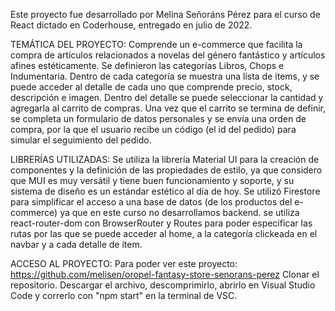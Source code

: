 Este proyecto fue desarrollado por Melina Señoráns Pérez para el curso de React dictado en  Coderhouse, entregado en julio de 2022.

TEMÁTICA DEL PROYECTO:
Comprende un e-commerce que facilita la compra de artículos relacionados a novelas del género fantástico y artículos afines estéticamente. Se definieron las categorías Libros, Chops e Indumentaria. Dentro de cada categoría se muestra una lista de items, y se puede acceder al detalle de cada uno que comprende precio, stock, descripción e imagen. Dentro del detalle se puede seleccionar la cantidad y agregarla al carrito de compras. Una vez que el carrito se termina de definir, se completa un formulario de datos personales y se envía una orden de compra, por la que el usuario recibe un código (el id del pedido) para simular el seguimiento del pedido.

LIBRERÍAS UTILIZADAS:
Se utiliza la librería Material UI para la creación de componentes y la definición de las propiedades de estilo, ya que considero que MUI es muy versátil y tiene buen funcionamiento y soporte, y su sistema de diseño es un estándar estético al día de hoy.
Se utilizó Firestore para simplificar el acceso a una base de datos (de los productos del e-commerce) ya que en este curso no desarrollamos backend.
se utiliza react-router-dom con BrowserRouter y Routes para poder especificar las rutas por las que se puede acceder al home, a la categoría clickeada en el navbar y a cada detalle de ítem.

ACCESO AL PROYECTO:
Para poder ver este proyecto:
https://github.com/melisen/oropel-fantasy-store-senorans-perez
Clonar el repositorio. 
Descargar el archivo, descomprimirlo, abrirlo en Visual Studio Code y correrlo con "npm start" en la terminal de VSC.
